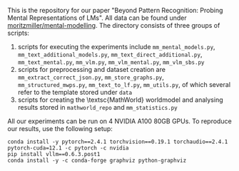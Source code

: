 This is the repository for our paper "Beyond Pattern Recognition: Probing Mental Representations of LMs". All data can be found under [moritzmiller/mental-modelling](https://huggingface.co/datasets/moritzmiller/mental-modeling).
The directory consists of three groups of scripts:

1. scripts for executing the experiments include `mm_mental_models.py`, `mm_text_additional_models.py`, `mm_text_direct_additional.py`, `mm_text_mental.py`, `mm_vlm.py`, `mm_vlm_mental.py`, `mm_vlm_sbs.py`
2. scripts for preprocessing and dataset creation are `mm_extract_correct_json.py`, `mm_store_graphs.py`, `mm_structured_mwps.py`, `mm_text_to_lf.py`, `mm_utils.py`, of which several refer to the template stored under `data`
3. scripts for creating the \textsc{MathWorld} worldmodel and analysing results stored in `mathworld_repo` and `mm_statistics.py`
   
All our experiments can be run on 4 NVIDIA A100 80GB GPUs. To reproduce our results, use the following setup:
```
conda install -y pytorch==2.4.1 torchvision==0.19.1 torchaudio==2.4.1 pytorch-cuda=12.1 -c pytorch -c nvidia
pip install vllm==0.6.3.post1
conda install -y -c conda-forge graphviz python-graphviz
```
